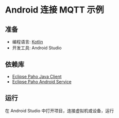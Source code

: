 # Android 连接 MQTT 示例

## 准备

- 编程语言: [Kotlin](https://kotlinlang.org/)
- 开发工具: Android Studio

## 依赖库

- [Eclipse Paho Java Client](https://github.com/eclipse/paho.mqtt.java)
- [Eclipse Paho Android Service](https://github.com/eclipse/paho.mqtt.android)

## 运行

在 Android Studio 中打开项目，连接虚拟机或设备，运行
